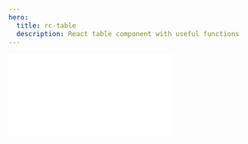 ```yaml
---
hero:
  title: rc-table
  description: React table component with useful functions
---
```



<embed src="../README.md"></embed>
